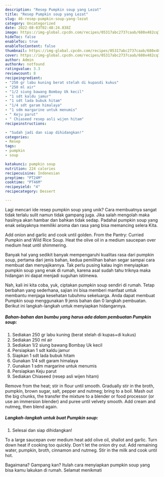 ```yaml
---
description: "Resep Pumpkin soup yang Lezat"
title: "Resep Pumpkin soup yang Lezat"
slug: 46-resep-pumpkin-soup-yang-lezat
category: Uncategorized
date: 2022-08-03T02:48:24.838Z
image: https://img-global.cpcdn.com/recipes/05317abc2737caab/680x482cq70/pumpkin-soup-foto-resep-utama.jpg
hideToc: false
enableToc: true
enableTocContent: false
thumbnail: https://img-global.cpcdn.com/recipes/05317abc2737caab/680x482cq70/pumpkin-soup-foto-resep-utama.jpg
cover: https://img-global.cpcdn.com/recipes/05317abc2737caab/680x482cq70/pumpkin-soup-foto-resep-utama.jpg
author: Admin
authorAv: notfound
ratingvalue: 3.3
reviewcount: 8
recipeingredient:
- "250 gr labu kuning berat stelah di kupasdi kukus"
- "250 ml air"
- "1/2 siung bawang Bombay Uk kecil"
- "1 sdt kaldu jamur"
- "1 sdt lada bubuk hitam"
- "1/4 sdt garam himalaya"
- "1 sdm margarine untuk menumis"
- " Keju parut"
- " Chiaseed resep asli wijen hitam"
recipeinstructions:

- "Sudah jadi dan siap dihidangkan!"
categories:
- Resep
tags:
- pumpkin
- soup

katakunci: pumpkin soup 
nutrition: 224 calories
recipecuisine: Indonesian
preptime: "PT24M"
cooktime: "PT46M"
recipeyield: "4"
recipecategory: Dessert

---
```





Lagi mencari ide resep pumpkin soup yang unik? Cara membuatnya sangat tidak terlalu sulit namun tidak gampang juga. Jika salah mengolah maka hasilnya akan hambar dan bahkan tidak sedap. Padahal pumpkin soup yang enak selayaknya memiliki aroma dan rasa yang bisa memancing selera Kita.





Add onion and garlic and cook until golden. From the Pantry: Curried Pumpkin and Wild Rice Soup. Heat the olive oil in a medium saucepan over medium heat until shimmering.

Banyak hal yang sedikit banyak mempengaruhi kualitas rasa dari pumpkin soup, pertama dari jenis bahan, kedua pemilihan bahan segar sampai cara membuat dan menyajikannya. Tak perlu pusing kalau ingin menyiapkan pumpkin soup yang enak di rumah, karena asal sudah tahu triknya maka hidangan ini dapat menjadi suguhan istimewa.






Nah, kali ini kita coba, yuk, ciptakan pumpkin soup sendiri di rumah. Tetap berbahan yang sederhana, sajian ini bisa memberi manfaat untuk membantu menjaga kesehatan tubuhmu sekeluarga. Anda dapat membuat Pumpkin soup menggunakan 9 jenis bahan dan 0 langkah pembuatan. Berikut ini langkah-langkah untuk menyiapkan hidangannya.

<!--inarticleads1-->

##### Bahan-bahan dan bumbu yang harus ada dalam pembuatan Pumpkin soup:

1. Sediakan 250 gr labu kuning (berat stelah di kupas+di kukus)
1. Sediakan 250 ml air
1. Sediakan 1/2 siung bawang Bombay Uk kecil
1. Persiapkan 1 sdt kaldu jamur
1. Siapkan 1 sdt lada bubuk hitam
1. Gunakan 1/4 sdt garam himalaya
1. Gunakan 1 sdm margarine untuk menumis
1. Persiapkan  Keju parut
1. Sediakan  Chiaseed (resep asli wijen hitam)


Remove from the heat; stir in flour until smooth. Gradually stir in the broth, pumpkin, brown sugar, salt, pepper and nutmeg; bring to a boil. Mash out the big chunks, the transfer the mixture to a blender or food processor (or use an immersion blender) and puree until velvety smooth. Add cream and nutmeg, then blend again. 

<!--inarticleads2-->

##### Langkah-langkah untuk buat Pumpkin soup:


1. Selesai dan siap dihidangkan!

To a large saucepan over medium heat add olive oil, shallot and garlic. Turn down heat if cooking too quickly. Don&#39;t let the onion dry out. Add remaining water, pumpkin, broth, cinnamon and nutmeg. Stir in the milk and cook until hot. 

Bagaimana? Gampang kan? Itulah cara menyiapkan pumpkin soup yang bisa kamu lakukan di rumah. Selamat menikmati
